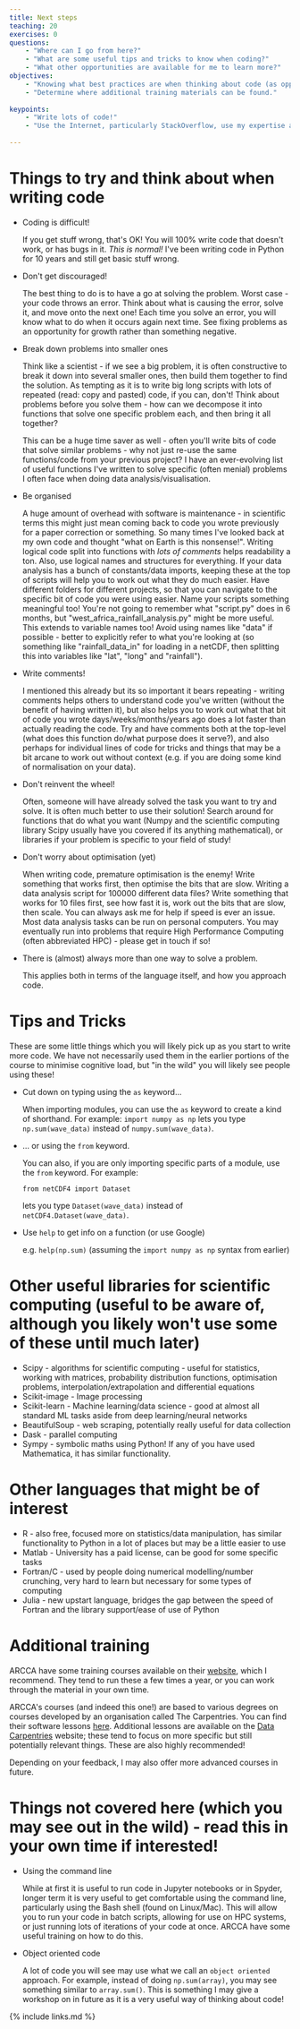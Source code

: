 ```yaml
---
title: Next steps
teaching: 20
exercises: 0
questions:
    - "Where can I go from here?"
    - "What are some useful tips and tricks to know when coding?"
    - "What other opportunities are available for me to learn more?"
objectives:
    - "Knowing what best practices are when thinking about code (as opposed to just writing it!)"
    - "Determine where additional training materials can be found."
    
keypoints:
    - "Write lots of code!"
    - "Use the Internet, particularly StackOverflow, use my expertise and talk to one another about problems you are facing!"
    
---
```


# Things to try and think about when writing code

* Coding is difficult!
  
  If you get stuff wrong, that's OK! You will 100% write code that doesn't work, or has bugs in it. *This is normal!* I've been writing code in Python for 10 years and still get basic stuff wrong. 

* Don't get discouraged!

  The best thing to do is to have a go at solving the problem. Worst case - your code throws an error. Think about what is causing the error, solve it, and move onto the next one! Each time you solve an error, you will know what to do when it occurs again next time. See fixing problems as an opportunity for growth rather than something negative. 

* Break down problems into smaller ones

  Think like a scientist - if we see a big problem, it is often constructive to break it down into several smaller ones, then build them together to find the solution. As tempting as it is to write big long scripts with lots of repeated (read: copy and pasted) code, if you can, don't! Think about problems before you solve them - how can we decompose it into functions that solve one specific problem each, and then bring it all together?

  This can be a huge time saver as well - often you'll write bits of code that solve similar problems - why not just re-use the same functions/code from your previous project? I have an ever-evolving list of useful functions I've written to solve specific (often menial) problems I often face when doing data analysis/visualisation.

* Be organised

  A huge amount of overhead with software is maintenance - in scientific terms this might just mean coming back to code you wrote previously for a paper correction or something. So many times I've looked back at my own code and thought "what on Earth is this nonsense!". Writing logical code split into functions with *lots of comments* helps readability a ton. Also, use logical names and structures for everything. If your data analysis has a bunch of constants/data imports, keeping these at the top of scripts will help you to work out what they do much easier. Have different folders for different projects, so that you can navigate to the specific bit of code you were using easier. Name your scripts something meaningful too! You're not going to remember what "script.py" does in 6 months, but "west_africa_rainfall_analysis.py" might be more useful. This extends to variable names too! Avoid using names like "data" if possible - better to explicitly refer to what you're looking at (so something like "rainfall_data_in" for loading in a netCDF, then splitting this into variables like "lat", "long" and "rainfall").

* Write comments!

  I mentioned this already but its so important it bears repeating - writing comments helps others to understand code you've written (without the benefit of having written it), but also helps you to work out what that bit of code you wrote days/weeks/months/years ago does a lot faster than actually reading the code. Try and have comments both at the top-level (what does this function do/what purpose does it serve?), and also perhaps for individual lines of code for tricks and things that may be a bit arcane to work out without context (e.g. if you are doing some kind of normalisation on your data).

* Don't reinvent the wheel!

  Often, someone will have already solved the task you want to try and solve. It is often much better to use their solution! Search around for functions that do what you want (Numpy and the scientific computing library Scipy usually have you covered if its anything mathematical), or libraries if your problem is specific to your field of study!

* Don't worry about optimisation (yet)

  When writing code, premature optimisation is the enemy! Write something that works first, then optimise the bits that are slow. Writing a data analysis script for 100000 different data files? Write something that works for 10 files first, see how fast it is, work out the bits that are slow, then scale. You can always ask me for help if speed is ever an issue. Most data analysis tasks can be run on personal computers. You may eventually run into problems that require High Performance Computing (often abbreviated HPC) - please get in touch if so!

* There is (almost) always more than one way to solve a problem.

  This applies both in terms of the language itself, and how you approach code. 


# Tips and Tricks

These are some little things which you will likely pick up as you start to write more code. We have not necessarily used them in the earlier portions of the course to minimise cognitive load, but "in the wild" you will likely see people using these!

* Cut down on typing using the ``as`` keyword...

  When importing modules, you can use the ``as`` keyword to create a kind of shorthand. For example:
    ``import numpy as np``
  lets you type ``np.sum(wave_data)`` instead of ``numpy.sum(wave_data)``.

* ... or using the ``from`` keyword.

  You can also, if you are only importing specific parts of a module, use the ``from`` keyword. For example:

  ``from netCDF4 import Dataset``

  lets you type ``Dataset(wave_data)`` instead of ``netCDF4.Dataset(wave_data)``.

* Use ``help`` to get info on a function (or use Google)

  e.g. ``help(np.sum)`` (assuming the ``import numpy as np`` syntax from earlier)

# Other useful libraries for scientific computing (useful to be aware of, although you likely won't use some of these until much later)

* Scipy - algorithms for scientific computing - useful for statistics, working with matrices, probability distribution functions, optimisation problems, interpolation/extrapolation and differential equations
* Scikit-image - Image processing
* Scikit-learn - Machine learning/data science - good at almost all standard ML tasks aside from deep learning/neural networks
* BeautifulSoup - web scraping, potentially really useful for data collection
* Dask - parallel computing
* Sympy - symbolic maths using Python! If any of you have used Mathematica, it has similar functionality. 

# Other languages that might be of interest

* R - also free, focused more on statistics/data manipulation, has similar functionality to Python in a lot of places but may be a little easier to use
* Matlab - University has a paid license, can be good for some specific tasks
* Fortran/C - used by people doing numerical modelling/number crunching, very hard to learn but necessary for some types of computing
* Julia - new upstart language, bridges the gap between the speed of Fortran and the library support/ease of use of Python

# Additional training

ARCCA have some training courses available on their [website](https://arcca.github.io), which I recommend. They tend to run these a few times a year, or you can work through the material in your own time. 

ARCCA's courses (and indeed this one!) are based to various degrees on courses developed by an organisation called The Carpentries. You can find their software lessons [here](https://software-carpentry.org/lessons/). Additional lessons are available on the [Data Carpentries](https://datacarpentry.org/lessons/) website; these tend to focus on more specific but still potentially relevant things. These are also highly recommended! 

Depending on your feedback, I may also offer more advanced courses in future.

# Things not covered here (which you may see out in the wild) - read this in your own time if interested!

* Using the command line

  While at first it is useful to run code in Jupyter notebooks or in Spyder, longer term it is very useful to get comfortable using the command line, particularly using the Bash shell (found on Linux/Mac). This will allow you to run your code in batch scripts, allowing for use on HPC systems, or just running lots of iterations of your code at once. ARCCA have some useful training on how to do this.

* Object oriented code
  
  A lot of code you will see may use what we call an ``object oriented`` approach. For example, instead of doing ``np.sum(array)``, you may see something similar to ``array.sum()``. This is something I may give a workshop on in future as it is a very useful way of thinking about code!
  
{% include links.md %}



